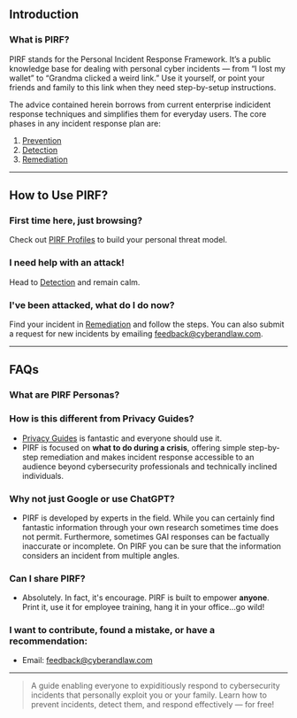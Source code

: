 ## Introduction
### What is PIRF?

PIRF stands for the Personal Incident Response Framework. It’s a public knowledge base for dealing with personal cyber incidents — from “I lost my wallet” to “Grandma clicked a weird link.” Use it yourself, or point your friends and family to this link when they need step-by-setup instructions.

The advice contained herein borrows from current enterprise indicident response techniques and simplifies them for everyday users. The core phases in any incident response plan are:

1. [Prevention](framework/prevention/prevention.md)  
2. [Detection](framework/detection/detection.md)  
3. [Remediation](framework/remediation/remediation.md)

---

## How to Use PIRF?

### First time here, just browsing?  
Check out [PIRF Profiles](pirf-profiles.md) to build your personal threat model.

### I need help with an attack!  
Head to [Detection](framework/detection/detection.md) and remain calm.

### I've been attacked, what do I do now?  
Find your incident in [Remediation](framework/remediation/remediation.md) and follow the steps. You can also submit a request for new incidents by emailing feedback@cyberandlaw.com.

---

## FAQs

### What are PIRF Personas?

### How is this different from Privacy Guides?
- [Privacy Guides](https://www.privacyguides.org) is fantastic and everyone should use it.
- PIRF is focused on **what to do during a crisis**, offering simple step-by-step remediation and makes incident response accessible to an audience beyond cybersecurity professionals and technically inclined individuals.

### Why not just Google or use ChatGPT?
- PIRF is developed by experts in the field. While you can certainly find fantastic information through your own research sometimes time does not permit. Furthermore, sometimes GAI responses can be factually inaccurate or incomplete. On PIRF you can be sure that the information considers an incident from multiple angles.

### Can I share PIRF?
- Absolutely. In fact, it's encourage. PIRF is built to empower **anyone**. Print it, use it for employee training, hang it in your office...go wild!

### I want to contribute, found a mistake, or have a recommendation:
- Email: [feedback@cyberandlaw.com](mailto:feedback@cyberandlaw.com)

---

> A guide enabling everyone to expiditiously respond to cybersecurity incidents that personally exploit you or your family. Learn how to prevent incidents, detect them, and respond effectively — for free!
